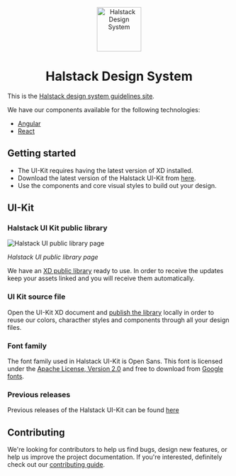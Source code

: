 <p align="center">
  <a href="https://developer.dxc.com/design/principles">
    <img alt="Halstack Design System" src="https://developer.dxc.com/static/media/halstack.08bea965.svg" width="100px" />
  </a>
</p>

<h1 align="center">
  Halstack Design System
</h1>

This is the [Halstack design system guidelines site](https://developer.dxc.com/design/guidelines/principles/overview).

We have our components available for the following technologies:

- [Angular](https://github.com/dxc-technology/halstack-angular)
- [React](https://github.com/dxc-technology/halstack-react)

## Getting started

- The UI-Kit requires having the latest version of XD installed.
- Download the latest version of the Halstack UI-Kit from [here](https://github.com/dxc-technology/halstack-style-guide/tree/master/Halstack%20UI-Kit).
- Use the components and core visual styles to build out your design.

## UI-Kit

### Halstack UI Kit public library

![Halstack UI public library page](https://user-images.githubusercontent.com/44420072/129693701-84a43159-01c1-4756-8518-e8297850ce55.png)

_Halstack UI public library page_

We have an [XD public library](https://shared-assets.adobe.com/link/732533f4-d925-487e-4761-9a760574cfac) ready to use. In order to receive the updates keep your assets linked and you will receive them automatically.

### UI Kit source file

Open the UI-Kit XD document and [publish the library](https://www.adobe.com/products/xd/learn/design-systems/cloud-libraries/best-practices-creative-cloud-libraries.html) locally in order to reuse our colors, characther styles and components through all your design files.

### Font family

The font family used in Halstack UI-Kit is Open Sans. This font is licensed under the [Apache License, Version 2.0](http://www.apache.org/licenses/LICENSE-2.0) and free to download from [Google fonts](https://fonts.google.com/specimen/Open+Sans?preview.text_type=custom).

### Previous releases

Previous releases of the Halstack UI-Kit can be found [here](https://github.com/dxc-technology/halstack-style-guide/tree/master/previous-releases)


## Contributing

We're looking for contributors to help us find bugs, design new features, or help us improve the project documentation. If you're interested, definitely check out our [contributing guide](contributing/overview.md).

